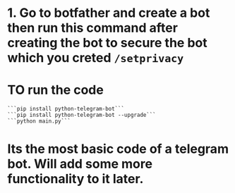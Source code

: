 # 1. Go to botfather and create a bot then run this command after creating the bot to secure the bot which you creted ```/setprivacy```

# TO run the code
    ```pip install python-telegram-bot```
    ```pip install python-telegram-bot --upgrade```
    ```python main.py```

# Its the most basic code of a telegram bot. Will add some more functionality to it later.